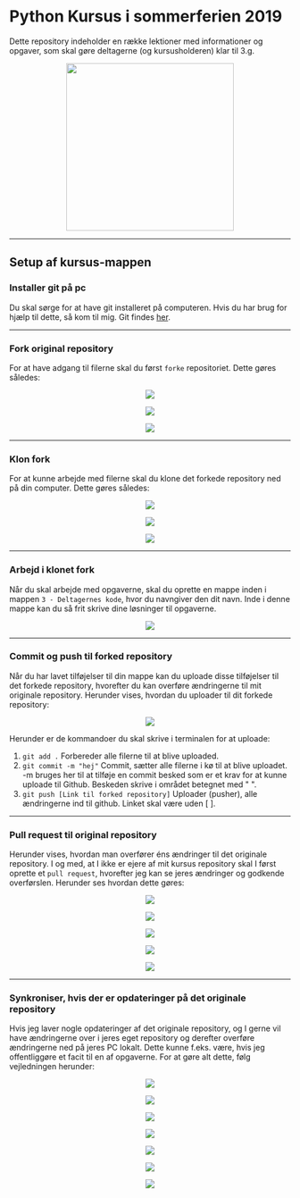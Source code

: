 # Python Kursus i sommerferien 2019

Dette repository indeholder en række lektioner med informationer og opgaver, som skal gøre deltagerne (og kursusholderen) klar til 3.g.

<p align="center">
  <img width="300" height="300" src="https://i.imgur.com/vvGEGqu.jpg">
</p>

---
## Setup af kursus-mappen
### Installer git på pc
Du skal sørge for at have git installeret på computeren. Hvis du har brug for hjælp til dette, så kom til mig.
Git findes <a href="https://git-scm.com/"> her</a>.

---
### Fork original repository
For at have adgang til filerne skal du først `forke` repositoriet. Dette gøres således:

<p align="center">
  <img src="https://i.imgur.com/PK3RE35.png">
</p>
<p align="center">
  <img src="https://i.imgur.com/C2H4uxM.png">
</p>
<p align="center">
  <img src="https://i.imgur.com/9Ue0uJk.png">
</p>

---
### Klon fork
For at kunne arbejde med filerne skal du klone det forkede repository ned på din computer. Dette gøres således:
<p align="center">
  <img src="https://i.imgur.com/oNRXfV8.png">
</p>
<p align="center">
  <img src="https://i.imgur.com/F2RrA82.png">
</p>
<p align="center">
  <img src="https://i.imgur.com/vJHtDzW.png">
</p>

---
### Arbejd i klonet fork
Når du skal arbejde med opgaverne, skal du oprette en mappe inden i mappen `3 - Deltagernes kode`, hvor du navngiver den dit navn. Inde i denne mappe kan du så frit skrive dine løsninger til opgaverne.
<p align="center">
  <img src="https://i.imgur.com/kG9NLz8.gif">
</p>

---
### Commit og push til forked repository
Når du har lavet tilføjelser til din mappe kan du uploade disse tilføjelser til det forkede repository, hvorefter du kan overføre ændringerne til mit originale repository. Herunder vises, hvordan du uploader til dit forkede repository:
<p align="center">
  <img src="https://i.imgur.com/Yyu4wdr.gif">
</p>

Herunder er de kommandoer du skal skrive i terminalen for at uploade:
1. `git add .` Forbereder alle filerne til at blive uploaded.
2. `git commit -m "hej"` Commit, sætter alle filerne i kø til at blive uploadet. -m bruges her til at tilføje en commit besked som er et krav for at kunne uploade til Github. Beskeden skrive i området betegnet med " ".
3. `git push [Link til forked repository]` Uploader (pusher), alle ændringerne ind til github. Linket skal være uden [ ].

---
### Pull request til original repository
Herunder vises, hvordan man overfører éns ændringer til det originale repository. I og med, at I ikke er ejere af mit kursus repository skal I først oprette et `pull request`, hvorefter jeg kan se jeres ændringer og godkende overførslen. Herunder ses hvordan dette gøres:
<p align="center">
  <img src="https://i.imgur.com/vUoW2wr.png">
</p>
<p align="center">
  <img src="https://i.imgur.com/RP6KyGG.png">
</p>
<p align="center">
  <img src="https://i.imgur.com/DoaiwiB.png">
</p>
<p align="center">
  <img src="https://i.imgur.com/NaiLBi1.png">
</p>
<p align="center">
  <img src="https://i.imgur.com/UhkgpJC.gif">
</p>

---
### Synkroniser, hvis der er opdateringer på det originale repository
Hvis jeg laver nogle opdateringer af det originale repository, og I gerne vil have ændringerne over i jeres eget repository og derefter overføre ændringerne ned på jeres PC lokalt. Dette kunne f.eks. være, hvis jeg offentliggøre et facit til en af opgaverne.
For at gøre alt dette, følg vejledningen herunder:
<p align="center">
  <img src="https://i.imgur.com/oNyRuIQ.png">
</p>
<p align="center">
  <img src="https://i.imgur.com/4s1j6nK.png">
</p>
<p align="center">
  <img src="https://i.imgur.com/5XfRz75.png">
</p>
<p align="center">
  <img src="https://i.imgur.com/dFAqZTP.gif">
</p>
<p align="center">
  <img src="https://i.imgur.com/6qhkhaj.png">
</p>
<p align="center">
  <img src="https://i.imgur.com/7F68sNw.png">
</p>
<p align="center">
  <img src="https://i.imgur.com/6vU1GJg.gif">
</p>
